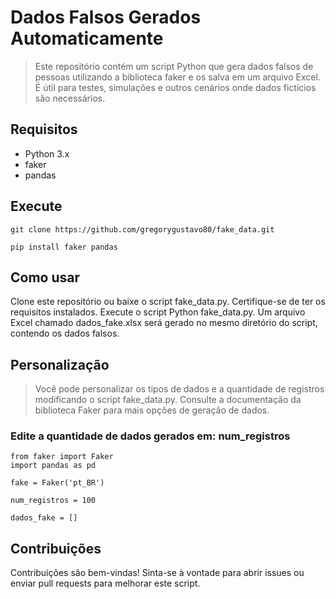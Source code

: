 # Dados Falsos Gerados Automaticamente
>Este repositório contém um script Python que gera dados falsos de pessoas utilizando a biblioteca faker e os salva em um arquivo Excel. É útil para testes, simulações e outros cenários onde dados fictícios são necessários.

## Requisitos
+ Python 3.x
+ faker
+ pandas

## Execute
````
git clone https://github.com/gregorygustavo80/fake_data.git
````
````
pip install faker pandas
````
## Como usar
Clone este repositório ou baixe o script fake_data.py.
Certifique-se de ter os requisitos instalados.
Execute o script Python fake_data.py.
Um arquivo Excel chamado dados_fake.xlsx será gerado no mesmo diretório do script, contendo os dados falsos.

## Personalização
>Você pode personalizar os tipos de dados e a quantidade de registros modificando o script fake_data.py. Consulte a documentação da biblioteca Faker para mais opções de geração de dados.

###  Edite a quantidade de dados gerados em: num_registros

````
from faker import Faker
import pandas as pd

fake = Faker('pt_BR')

num_registros = 100

dados_fake = [] 
````

## Contribuições
Contribuições são bem-vindas! Sinta-se à vontade para abrir issues ou enviar pull requests para melhorar este script.

